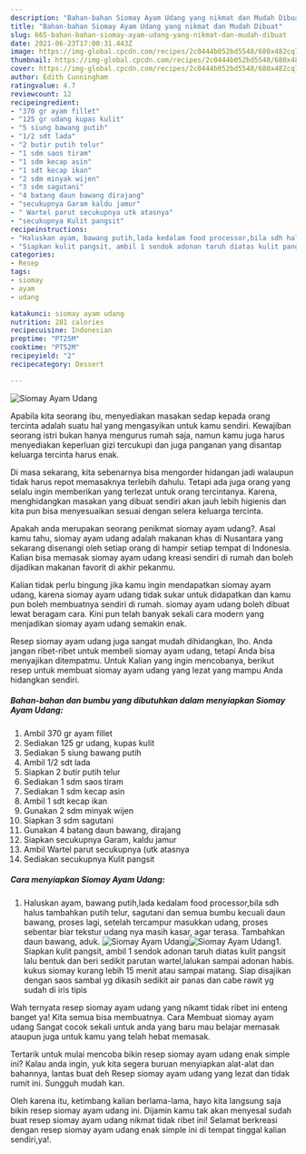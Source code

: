 ```yaml
---
description: "Bahan-bahan Siomay Ayam Udang yang nikmat dan Mudah Dibuat"
title: "Bahan-bahan Siomay Ayam Udang yang nikmat dan Mudah Dibuat"
slug: 665-bahan-bahan-siomay-ayam-udang-yang-nikmat-dan-mudah-dibuat
date: 2021-06-23T17:00:31.443Z
image: https://img-global.cpcdn.com/recipes/2c0444b052bd5548/680x482cq70/siomay-ayam-udang-foto-resep-utama.jpg
thumbnail: https://img-global.cpcdn.com/recipes/2c0444b052bd5548/680x482cq70/siomay-ayam-udang-foto-resep-utama.jpg
cover: https://img-global.cpcdn.com/recipes/2c0444b052bd5548/680x482cq70/siomay-ayam-udang-foto-resep-utama.jpg
author: Edith Cunningham
ratingvalue: 4.7
reviewcount: 12
recipeingredient:
- "370 gr ayam fillet"
- "125 gr udang kupas kulit"
- "5 siung bawang putih"
- "1/2 sdt lada"
- "2 butir putih telur"
- "1 sdm saos tiram"
- "1 sdm kecap asin"
- "1 sdt kecap ikan"
- "2 sdm minyak wijen"
- "3 sdm sagutani"
- "4 batang daun bawang dirajang"
- "secukupnya Garam kaldu jamur"
- " Wartel parut secukupnya utk atasnya"
- "secukupnya Kulit pangsit"
recipeinstructions:
- "Haluskan ayam, bawang putih,lada kedalam food processor,bila sdh halus tambahkan putih telur, sagutani dan semua bumbu kecuali daun bawang, proses lagi, setelah tercampur masukkan udang, proses sebentar biar tekstur udang nya masih kasar, agar terasa. Tambahkan daun bawang, aduk."
- "Siapkan kulit pangsit, ambil 1 sendok adonan taruh diatas kulit pangsit lalu bentuk dan beri sedikit parutan wartel,lalukan sampai adonan habis. kukus siomay kurang lebih 15 menit atau sampai matang. Siap disajikan dengan saos sambal yg dikasih sedikit air panas dan cabe rawit yg sudah di iris tipis"
categories:
- Resep
tags:
- siomay
- ayam
- udang

katakunci: siomay ayam udang 
nutrition: 281 calories
recipecuisine: Indonesian
preptime: "PT25M"
cooktime: "PT52M"
recipeyield: "2"
recipecategory: Dessert

---
```



![Siomay Ayam Udang](https://img-global.cpcdn.com/recipes/2c0444b052bd5548/680x482cq70/siomay-ayam-udang-foto-resep-utama.jpg)

Apabila kita seorang ibu, menyediakan masakan sedap kepada orang tercinta adalah suatu hal yang mengasyikan untuk kamu sendiri. Kewajiban seorang istri bukan hanya mengurus rumah saja, namun kamu juga harus menyediakan keperluan gizi tercukupi dan juga panganan yang disantap keluarga tercinta harus enak.

Di masa  sekarang, kita sebenarnya bisa mengorder hidangan jadi walaupun tidak harus repot memasaknya terlebih dahulu. Tetapi ada juga orang yang selalu ingin memberikan yang terlezat untuk orang tercintanya. Karena, menghidangkan masakan yang dibuat sendiri akan jauh lebih higienis dan kita pun bisa menyesuaikan sesuai dengan selera keluarga tercinta. 



Apakah anda merupakan seorang penikmat siomay ayam udang?. Asal kamu tahu, siomay ayam udang adalah makanan khas di Nusantara yang sekarang disenangi oleh setiap orang di hampir setiap tempat di Indonesia. Kalian bisa memasak siomay ayam udang kreasi sendiri di rumah dan boleh dijadikan makanan favorit di akhir pekanmu.

Kalian tidak perlu bingung jika kamu ingin mendapatkan siomay ayam udang, karena siomay ayam udang tidak sukar untuk didapatkan dan kamu pun boleh membuatnya sendiri di rumah. siomay ayam udang boleh dibuat lewat beragam cara. Kini pun telah banyak sekali cara modern yang menjadikan siomay ayam udang semakin enak.

Resep siomay ayam udang juga sangat mudah dihidangkan, lho. Anda jangan ribet-ribet untuk membeli siomay ayam udang, tetapi Anda bisa menyajikan ditempatmu. Untuk Kalian yang ingin mencobanya, berikut resep untuk membuat siomay ayam udang yang lezat yang mampu Anda hidangkan sendiri.

<!--inarticleads1-->

##### Bahan-bahan dan bumbu yang dibutuhkan dalam menyiapkan Siomay Ayam Udang:

1. Ambil 370 gr ayam fillet
1. Sediakan 125 gr udang, kupas kulit
1. Sediakan 5 siung bawang putih
1. Ambil 1/2 sdt lada
1. Siapkan 2 butir putih telur
1. Sediakan 1 sdm saos tiram
1. Sediakan 1 sdm kecap asin
1. Ambil 1 sdt kecap ikan
1. Gunakan 2 sdm minyak wijen
1. Siapkan 3 sdm sagutani
1. Gunakan 4 batang daun bawang, dirajang
1. Siapkan secukupnya Garam, kaldu jamur
1. Ambil  Wartel parut secukupnya (utk atasnya
1. Sediakan secukupnya Kulit pangsit




<!--inarticleads2-->

##### Cara menyiapkan Siomay Ayam Udang:

1. Haluskan ayam, bawang putih,lada kedalam food processor,bila sdh halus tambahkan putih telur, sagutani dan semua bumbu kecuali daun bawang, proses lagi, setelah tercampur masukkan udang, proses sebentar biar tekstur udang nya masih kasar, agar terasa. Tambahkan daun bawang, aduk.
<img src="https://img-global.cpcdn.com/steps/4899c06e468c9f58/160x128cq70/siomay-ayam-udang-langkah-memasak-1-foto.jpg" alt="Siomay Ayam Udang"><img src="https://img-global.cpcdn.com/steps/769ccdf630482d72/160x128cq70/siomay-ayam-udang-langkah-memasak-1-foto.jpg" alt="Siomay Ayam Udang">1. Siapkan kulit pangsit, ambil 1 sendok adonan taruh diatas kulit pangsit lalu bentuk dan beri sedikit parutan wartel,lalukan sampai adonan habis. kukus siomay kurang lebih 15 menit atau sampai matang. Siap disajikan dengan saos sambal yg dikasih sedikit air panas dan cabe rawit yg sudah di iris tipis




Wah ternyata resep siomay ayam udang yang nikamt tidak ribet ini enteng banget ya! Kita semua bisa membuatnya. Cara Membuat siomay ayam udang Sangat cocok sekali untuk anda yang baru mau belajar memasak ataupun juga untuk kamu yang telah hebat memasak.

Tertarik untuk mulai mencoba bikin resep siomay ayam udang enak simple ini? Kalau anda ingin, yuk kita segera buruan menyiapkan alat-alat dan bahannya, lantas buat deh Resep siomay ayam udang yang lezat dan tidak rumit ini. Sungguh mudah kan. 

Oleh karena itu, ketimbang kalian berlama-lama, hayo kita langsung saja bikin resep siomay ayam udang ini. Dijamin kamu tak akan menyesal sudah buat resep siomay ayam udang nikmat tidak ribet ini! Selamat berkreasi dengan resep siomay ayam udang enak simple ini di tempat tinggal kalian sendiri,ya!.

